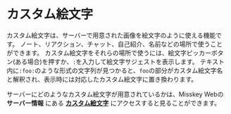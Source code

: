 # カスタム絵文字
カスタム絵文字は、サーバーで用意された画像を絵文字のように使える機能です。
ノート、リアクション、チャット、自己紹介、名前などの場所で使うことができます。
カスタム絵文字をそれらの場所で使うには、絵文字ピッカーボタン(ある場合)を押すか、`:`を入力して絵文字サジェストを表示します。
テキスト内に`:foo:`のような形式の文字列が見つかると、`foo`の部分がカスタム絵文字名と解釈され、表示時には対応したカスタム絵文字に置き換わります。

サーバーにどのようなカスタム絵文字が用意されているかは、Misskey Webの **サーバー情報** にある [**カスタム絵文字**](x-mi-web://about#emojis) にアクセスすると見ることができます。
